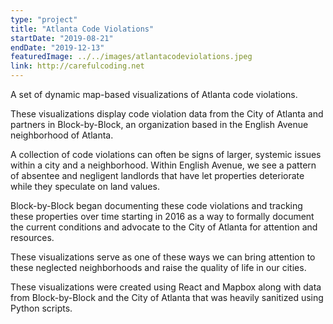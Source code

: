 ```yaml
---
type: "project"
title: "Atlanta Code Violations"
startDate: "2019-08-21"
endDate: "2019-12-13"
featuredImage: ../../images/atlantacodeviolations.jpeg
link: http://carefulcoding.net
---
```


A set of dynamic map-based visualizations of Atlanta code violations.

These visualizations display code violation data from the City of Atlanta and partners in Block-by-Block, an organization based in the English Avenue neighborhood of Atlanta.

A collection of code violations can often be signs of larger, systemic issues within a city and a neighborhood. Within English Avenue, we see a pattern of absentee and negligent landlords that have let properties deteriorate while they speculate on land values.

Block-by-Block began documenting these code violations and tracking these properties over time starting in 2016 as a way to formally document the current conditions and advocate to the City of Atlanta for attention and resources.

These visualizations serve as one of these ways we can bring attention to these neglected neighborhoods and raise the quality of life in our cities.

These visualizations were created using React and Mapbox along with data from Block-by-Block and the City of Atlanta that was heavily sanitized using Python scripts.
